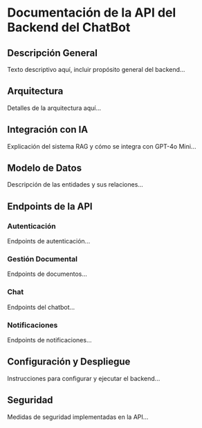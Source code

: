# Documentación de la API del Backend del ChatBot

## Descripción General
Texto descriptivo aquí, incluir propósito general del backend...

## Arquitectura
Detalles de la arquitectura aquí...

## Integración con IA
Explicación del sistema RAG y cómo se integra con GPT-4o Mini...

## Modelo de Datos
Descripción de las entidades y sus relaciones...

## Endpoints de la API

### Autenticación
Endpoints de autenticación...

### Gestión Documental
Endpoints de documentos...

### Chat
Endpoints del chatbot...

### Notificaciones
Endpoints de notificaciones...

## Configuración y Despliegue
Instrucciones para configurar y ejecutar el backend...

## Seguridad
Medidas de seguridad implementadas en la API...